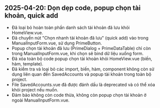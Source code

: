 ## 2025-04-20: Dọn dẹp code, popup chọn tài khoản, quick add

- Đã loại bỏ hoàn toàn phần danh sách tài khoản đã lưu khỏi HomeView.vue.
- Đã chuyển nút "Chọn nhanh tài khoản đã lưu" (quick add) vào trong ManualInputForm.vue, sử dụng PrimeButton.
- Popup chọn tài khoản đã lưu (PrimeDialog + PrimeDataTable) chỉ còn trong ManualInputForm.vue, khi chọn sẽ bind dữ liệu xuống form.
- Đã xóa toàn bộ code popup chọn tài khoản khỏi HomeView.vue (biến, hàm, template).
- Đã kiểm tra và loại bỏ các import, biến, hàm, component không còn sử dụng liên quan đến SavedAccounts và popup tài khoản trong toàn bộ project.
- File SavedAccounts.vue đã được đánh dấu là deprecated và có thể xóa khỏi project nếu muốn.
- Đảm bảo không còn code thừa, không còn popup chọn tài khoản ở ngoài ManualInputForm.vue.
